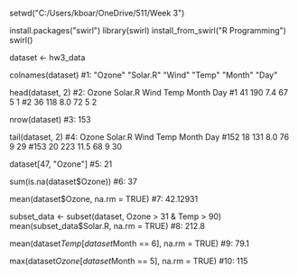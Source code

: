 setwd("C:/Users/kboar/OneDrive/511/Week 3")

install.packages("swirl")
library(swirl)
install_from_swirl("R Programming")
swirl()

dataset <- hw3_data

colnames(dataset)
#1: "Ozone"   "Solar.R" "Wind"    "Temp"    "Month"   "Day"

head(dataset, 2)
#2: Ozone Solar.R Wind Temp Month Day
#1     41     190  7.4   67     5   1
#2     36     118  8.0   72     5   2

nrow(dataset)
#3: 153

tail(dataset, 2)
#4:   Ozone Solar.R Wind Temp Month Day
#152     18     131  8.0   76     9  29
#153     20     223 11.5   68     9  30

dataset[47, "Ozone"]
#5: 21

sum(is.na(dataset$Ozone))
#6: 37

mean(dataset$Ozone, na.rm = TRUE)
#7: 42.12931

subset_data <- subset(dataset, Ozone > 31 & Temp > 90)
mean(subset_data$Solar.R, na.rm = TRUE)
#8: 212.8

mean(dataset$Temp[dataset$Month == 6], na.rm = TRUE)
#9: 79.1

max(dataset$Ozone[dataset$Month == 5], na.rm = TRUE)
#10: 115
